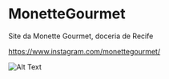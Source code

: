 # MonetteGourmet
Site da Monette Gourmet, doceria de Recife 

https://www.instagram.com/monettegourmet/

![Alt Text](https://www.facebook.com/tavoralucas/videos/2204230912980157/)

